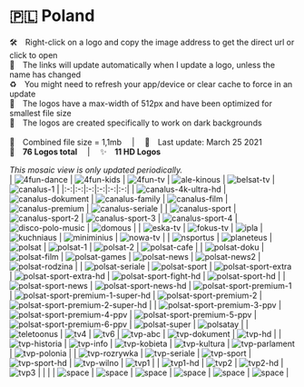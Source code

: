 🇵🇱 Poland
===============
🛠 Right-click on a logo and copy the image address to get the direct url or click to open  
🔗 The links will update automatically when I update a logo, unless the name has changed  
♻️ You might need to refresh your app/device or clear cache to force in an update  
📐 The logos have a max-width of 512px and have been optimized for smallest file size  
🖤 The logos are created specifically to work on dark backgrounds  
   
💾 Combined file size = 1,1mb  |  📅 Last update: March 25 2021  
🎨 __76 Logos total__  |  ✨ __11 HD Logos__
   
   
*This mosaic view is only updated periodically.*  
| ![4fun-dance] | ![4fun-kids] | ![4fun-tv] | ![ale-kinous] | ![belsat-tv] | ![canalus-1] |
|:-:|:-:|:-:|:-:|:-:|:-:|
| ![canalus-4k-ultra-hd] | ![canalus-dokument] | ![canalus-family] | ![canalus-film] | ![canalus-premium] | ![canalus-seriale] |
| ![canalus-sport] | ![canalus-sport-2] | ![canalus-sport-3] | ![canalus-sport-4] | ![disco-polo-music] | ![domous] |
| ![eska-tv] | ![fokus-tv] | ![ipla] | ![kuchniaus] | ![miniminius] | ![nowa-tv] |
| ![nsportus] | ![planeteus] | ![polsat] | ![polsat-1] | ![polsat-2] | ![polsat-cafe] |
| ![polsat-doku] | ![polsat-film] | ![polsat-games] | ![polsat-news] | ![polsat-news2] | ![polsat-rodzina] |
| ![polsat-seriale] | ![polsat-sport] | ![polsat-sport-extra] | ![polsat-sport-extra-hd] | ![polsat-sport-fight-hd] | ![polsat-sport-hd] |
| ![polsat-sport-news] | ![polsat-sport-news-hd] | ![polsat-sport-premium-1] | ![polsat-sport-premium-1-super-hd] | ![polsat-sport-premium-2] | ![polsat-sport-premium-2-super-hd] |
| ![polsat-sport-premium-3-ppv] | ![polsat-sport-premium-4-ppv] | ![polsat-sport-premium-5-ppv] | ![polsat-sport-premium-6-ppv] | ![polsat-super] | ![polsatay] |
| ![teletoonus] | ![tv4] | ![tv6] | ![tvp-abc] | ![tvp-dokument] | ![tvp-hd] |
| ![tvp-historia] | ![tvp-info] | ![tvp-kobieta] | ![tvp-kultura] | ![tvp-parlament] | ![tvp-polonia] |
| ![tvp-rozrywka] | ![tvp-seriale] | ![tvp-sport] | ![tvp-sport-hd] | ![tvp-wilno] | ![tvp1] |
| ![tvp1-hd] | ![tvp2] | ![tvp2-hd] | ![tvp3] |  |  |
| ![space] | ![space] | ![space] | ![space] | ![space] | ![space] |

[4fun-dance]:https://raw.githubusercontent.com/Tapiosinn/tv-logos/master/countries/poland/4fun-dance-pl.png
[4fun-kids]:https://raw.githubusercontent.com/Tapiosinn/tv-logos/master/countries/poland/4fun-kids-pl.png
[4fun-tv]:https://raw.githubusercontent.com/Tapiosinn/tv-logos/master/countries/poland/4fun-tv-pl.png
[ale-kinous]:https://raw.githubusercontent.com/Tapiosinn/tv-logos/master/countries/poland/ale-kino-plus-pl.png
[belsat-tv]:https://raw.githubusercontent.com/Tapiosinn/tv-logos/master/countries/poland/belsat-tv-pl.png
[canalus-1]:https://raw.githubusercontent.com/Tapiosinn/tv-logos/master/countries/poland/canal-plus-1-pl.png
[canalus-4k-ultra-hd]:https://raw.githubusercontent.com/Tapiosinn/tv-logos/master/countries/poland/canal-plus-4k-ultra-hd-pl.png
[canalus-dokument]:https://raw.githubusercontent.com/Tapiosinn/tv-logos/master/countries/poland/canal-plus-dokument-pl.png
[canalus-family]:https://raw.githubusercontent.com/Tapiosinn/tv-logos/master/countries/poland/canal-plus-family-pl.png
[canalus-film]:https://raw.githubusercontent.com/Tapiosinn/tv-logos/master/countries/poland/canal-plus-film-pl.png
[canalus-premium]:https://raw.githubusercontent.com/Tapiosinn/tv-logos/master/countries/poland/canal-plus-premium-pl.png
[canalus-seriale]:https://raw.githubusercontent.com/Tapiosinn/tv-logos/master/countries/poland/canal-plus-seriale-pl.png
[canalus-sport]:https://raw.githubusercontent.com/Tapiosinn/tv-logos/master/countries/poland/canal-plus-sport-pl.png
[canalus-sport-2]:https://raw.githubusercontent.com/Tapiosinn/tv-logos/master/countries/poland/canal-plus-sport-2-pl.png
[canalus-sport-3]:https://raw.githubusercontent.com/Tapiosinn/tv-logos/master/countries/poland/canal-plus-sport-3-pl.png
[canalus-sport-4]:https://raw.githubusercontent.com/Tapiosinn/tv-logos/master/countries/poland/canal-plus-sport-4-pl.png
[disco-polo-music]:https://raw.githubusercontent.com/Tapiosinn/tv-logos/master/countries/poland/disco-polo-music-pl.png
[domous]:https://raw.githubusercontent.com/Tapiosinn/tv-logos/master/countries/poland/domo-plus-pl.png
[eska-tv]:https://raw.githubusercontent.com/Tapiosinn/tv-logos/master/countries/poland/eska-tv-pl.png
[fokus-tv]:https://raw.githubusercontent.com/Tapiosinn/tv-logos/master/countries/poland/fokus-tv-pl.png
[ipla]:https://raw.githubusercontent.com/Tapiosinn/tv-logos/master/countries/poland/ipla-pl.png
[kuchniaus]:https://raw.githubusercontent.com/Tapiosinn/tv-logos/master/countries/poland/kuchnia-plus-pl.png
[miniminius]:https://raw.githubusercontent.com/Tapiosinn/tv-logos/master/countries/poland/minimini-plus-pl.png
[nowa-tv]:https://raw.githubusercontent.com/Tapiosinn/tv-logos/master/countries/poland/nowa-tv-pl.png
[nsportus]:https://raw.githubusercontent.com/Tapiosinn/tv-logos/master/countries/poland/nsport-plus-pl.png
[planeteus]:https://raw.githubusercontent.com/Tapiosinn/tv-logos/master/countries/poland/planete-plus-pl.png
[polsat]:https://raw.githubusercontent.com/Tapiosinn/tv-logos/master/countries/poland/polsat-pl.png
[polsat-1]:https://raw.githubusercontent.com/Tapiosinn/tv-logos/master/countries/poland/polsat-1-pl.png
[polsat-2]:https://raw.githubusercontent.com/Tapiosinn/tv-logos/master/countries/poland/polsat-2-pl.png
[polsat-cafe]:https://raw.githubusercontent.com/Tapiosinn/tv-logos/master/countries/poland/polsat-cafe-pl.png
[polsat-doku]:https://raw.githubusercontent.com/Tapiosinn/tv-logos/master/countries/poland/polsat-doku-pl.png
[polsat-film]:https://raw.githubusercontent.com/Tapiosinn/tv-logos/master/countries/poland/polsat-film-pl.png
[polsat-games]:https://raw.githubusercontent.com/Tapiosinn/tv-logos/master/countries/poland/polsat-games-pl.png
[polsat-news]:https://raw.githubusercontent.com/Tapiosinn/tv-logos/master/countries/poland/polsat-news-pl.png
[polsat-news2]:https://raw.githubusercontent.com/Tapiosinn/tv-logos/master/countries/poland/polsat-news2-pl.png
[polsat-rodzina]:https://raw.githubusercontent.com/Tapiosinn/tv-logos/master/countries/poland/polsat-rodzina-pl.png
[polsat-seriale]:https://raw.githubusercontent.com/Tapiosinn/tv-logos/master/countries/poland/polsat-seriale-pl.png
[polsat-sport]:https://raw.githubusercontent.com/Tapiosinn/tv-logos/master/countries/poland/polsat-sport-pl.png
[polsat-sport-extra]:https://raw.githubusercontent.com/Tapiosinn/tv-logos/master/countries/poland/polsat-sport-extra-pl.png
[polsat-sport-extra-hd]:https://raw.githubusercontent.com/Tapiosinn/tv-logos/master/countries/poland/polsat-sport-extra-hd-pl.png
[polsat-sport-fight-hd]:https://raw.githubusercontent.com/Tapiosinn/tv-logos/master/countries/poland/polsat-sport-fight-hd-pl.png
[polsat-sport-hd]:https://raw.githubusercontent.com/Tapiosinn/tv-logos/master/countries/poland/polsat-sport-hd-pl.png
[polsat-sport-news]:https://raw.githubusercontent.com/Tapiosinn/tv-logos/master/countries/poland/polsat-sport-news-pl.png
[polsat-sport-news-hd]:https://raw.githubusercontent.com/Tapiosinn/tv-logos/master/countries/poland/polsat-sport-news-hd-pl.png
[polsat-sport-premium-1]:https://raw.githubusercontent.com/Tapiosinn/tv-logos/master/countries/poland/polsat-sport-premium-1-pl.png
[polsat-sport-premium-1-super-hd]:https://raw.githubusercontent.com/Tapiosinn/tv-logos/master/countries/poland/polsat-sport-premium-1-super-hd-pl.png
[polsat-sport-premium-2]:https://raw.githubusercontent.com/Tapiosinn/tv-logos/master/countries/poland/polsat-sport-premium-2-pl.png
[polsat-sport-premium-2-super-hd]:https://raw.githubusercontent.com/Tapiosinn/tv-logos/master/countries/poland/polsat-sport-premium-2-super-hd-pl.png
[polsat-sport-premium-3-ppv]:https://raw.githubusercontent.com/Tapiosinn/tv-logos/master/countries/poland/polsat-sport-premium-3-ppv-pl.png
[polsat-sport-premium-4-ppv]:https://raw.githubusercontent.com/Tapiosinn/tv-logos/master/countries/poland/polsat-sport-premium-4-ppv-pl.png
[polsat-sport-premium-5-ppv]:https://raw.githubusercontent.com/Tapiosinn/tv-logos/master/countries/poland/polsat-sport-premium-5-ppv-pl.png
[polsat-sport-premium-6-ppv]:https://raw.githubusercontent.com/Tapiosinn/tv-logos/master/countries/poland/polsat-sport-premium-6-ppv-pl.png
[polsat-super]:https://raw.githubusercontent.com/Tapiosinn/tv-logos/master/countries/poland/polsat-super-pl.png
[polsatay]:https://raw.githubusercontent.com/Tapiosinn/tv-logos/master/countries/poland/polsat-play-pl.png
[teletoonus]:https://raw.githubusercontent.com/Tapiosinn/tv-logos/master/countries/poland/teletoon-plus-pl.png
[tv4]:https://raw.githubusercontent.com/Tapiosinn/tv-logos/master/countries/poland/tv4-pl.png
[tv6]:https://raw.githubusercontent.com/Tapiosinn/tv-logos/master/countries/poland/tv6-pl.png
[tvp-abc]:https://raw.githubusercontent.com/Tapiosinn/tv-logos/master/countries/poland/tvp-abc-pl.png
[tvp-dokument]:https://raw.githubusercontent.com/Tapiosinn/tv-logos/master/countries/poland/tvp-dokument-pl.png
[tvp-hd]:https://raw.githubusercontent.com/Tapiosinn/tv-logos/master/countries/poland/tvp-hd-pl.png
[tvp-historia]:https://raw.githubusercontent.com/Tapiosinn/tv-logos/master/countries/poland/tvp-historia-pl.png
[tvp-info]:https://raw.githubusercontent.com/Tapiosinn/tv-logos/master/countries/poland/tvp-info-pl.png
[tvp-kobieta]:https://raw.githubusercontent.com/Tapiosinn/tv-logos/master/countries/poland/tvp-kobieta-pl.png
[tvp-kultura]:https://raw.githubusercontent.com/Tapiosinn/tv-logos/master/countries/poland/tvp-kultura-pl.png
[tvp-parlament]:https://raw.githubusercontent.com/Tapiosinn/tv-logos/master/countries/poland/tvp-parlament-pl.png
[tvp-polonia]:https://raw.githubusercontent.com/Tapiosinn/tv-logos/master/countries/poland/tvp-polonia-pl.png
[tvp-rozrywka]:https://raw.githubusercontent.com/Tapiosinn/tv-logos/master/countries/poland/tvp-rozrywka-pl.png
[tvp-seriale]:https://raw.githubusercontent.com/Tapiosinn/tv-logos/master/countries/poland/tvp-seriale-pl.png
[tvp-sport]:https://raw.githubusercontent.com/Tapiosinn/tv-logos/master/countries/poland/tvp-sport-pl.png
[tvp-sport-hd]:https://raw.githubusercontent.com/Tapiosinn/tv-logos/master/countries/poland/tvp-sport-hd-pl.png
[tvp-wilno]:https://raw.githubusercontent.com/Tapiosinn/tv-logos/master/countries/poland/tvp-wilno-pl.png
[tvp1]:https://raw.githubusercontent.com/Tapiosinn/tv-logos/master/countries/poland/tvp1-pl.png
[tvp1-hd]:https://raw.githubusercontent.com/Tapiosinn/tv-logos/master/countries/poland/tvp1-hd-pl.png
[tvp2]:https://raw.githubusercontent.com/Tapiosinn/tv-logos/master/countries/poland/tvp2-pl.png
[tvp2-hd]:https://raw.githubusercontent.com/Tapiosinn/tv-logos/master/countries/poland/tvp2-hd-pl.png
[tvp3]:https://raw.githubusercontent.com/Tapiosinn/tv-logos/master/countries/poland/tvp3-pl.png

[space]:https://github.com/Tapiosinn/tv-logos/blob/master/misc/%CE%A9/space-1500.png
